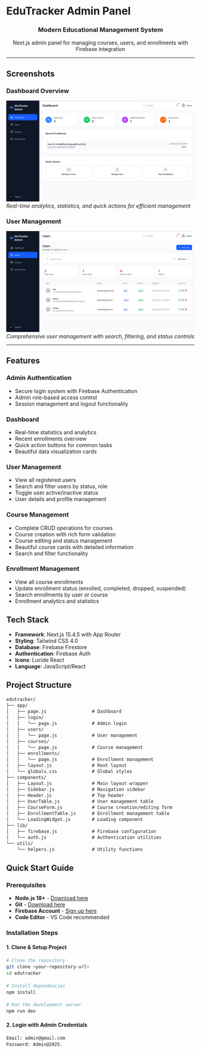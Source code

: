 # EduTracker Admin Panel

<div align="center">
  <h3>Modern Educational Management System</h3>
  <p>Next.js admin panel for managing courses, users, and enrollments with Firebase integration</p>
</div>

---

## Screenshots

### Dashboard Overview
![Dashboard](./public/images/Dashboard.png)
*Real-time analytics, statistics, and quick actions for efficient management*

### User Management
![Users Management](./public/images/users.png)
*Comprehensive user management with search, filtering, and status controls*

---

## Features

### Admin Authentication
- Secure login system with Firebase Authentication
- Admin role-based access control
- Session management and logout functionality

### Dashboard
- Real-time statistics and analytics
- Recent enrollments overview
- Quick action buttons for common tasks
- Beautiful data visualization cards

### User Management
- View all registered users
- Search and filter users by status, role
- Toggle user active/inactive status
- User details and profile management

### Course Management
- Complete CRUD operations for courses
- Course creation with rich form validation
- Course editing and status management
- Beautiful course cards with detailed information
- Search and filter functionality

###  Enrollment Management
- View all course enrollments
- Update enrollment status (enrolled, completed, dropped, suspended)
- Search enrollments by user or course
- Enrollment analytics and statistics

## Tech Stack

- **Framework**: Next.js 15.4.5 with App Router
- **Styling**: Tailwind CSS 4.0
- **Database**: Firebase Firestore
- **Authentication**: Firebase Auth
- **Icons**: Lucide React
- **Language**: JavaScript/React

## Project Structure

```
edutracker/
├── app/
│   ├── page.js                 # Dashboard
│   ├── login/
│   │   └── page.js             # Admin login
│   ├── users/
│   │   └── page.js             # User management
│   ├── courses/
│   │   └── page.js             # Course management
│   ├── enrollments/
│   │   └── page.js             # Enrollment management
│   ├── layout.js               # Root layout
│   └── globals.css             # Global styles
├── components/
│   ├── Layout.js               # Main layout wrapper
│   ├── Sidebar.js              # Navigation sidebar
│   ├── Header.js               # Top header
│   ├── UserTable.js            # User management table
│   ├── CourseForm.js           # Course creation/editing form
│   ├── EnrollmentTable.js      # Enrollment management table
│   └── LoadingWidget.js        # Loading component
├── lib/
│   ├── firebase.js             # Firebase configuration
│   └── auth.js                 # Authentication utilities
└── utils/
    └── helpers.js              # Utility functions
```

## Quick Start Guide

### Prerequisites

- **Node.js 18+** - [Download here](https://nodejs.org/)
- **Git** - [Download here](https://git-scm.com/)
- **Firebase Account** - [Sign up here](https://firebase.google.com/)
- **Code Editor** - VS Code recommended

### Installation Steps

#### 1. **Clone & Setup Project**
```bash
# Clone the repository
git clone <your-repository-url>
cd edutracker

# Install dependencies
npm install

# Run the development server
npm run dev
```

#### 2. **Login with Admin Credentials**

```bash
Email: admin@gmail.com
Password: Admin@2025.
```